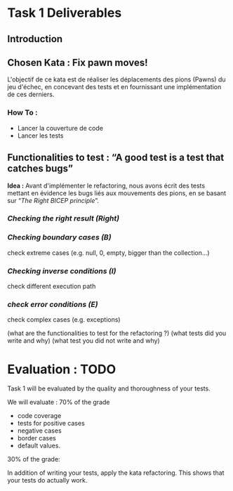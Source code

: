 # Task 1 Deliverables

## Introduction

## Chosen Kata : Fix pawn moves!

L'objectif de ce kata est de réaliser les déplacements des pions (Pawns) du jeu d'échec, en concevant des tests et en fournissant une implémentation de ces derniers. 

### How To : 

- Lancer la couverture de code
- Lancer les tests 

## Functionalities to test : “A good test is a test that catches bugs”

**Idea :** Avant d'implémenter le refactoring, nous avons écrit des tests mettant en évidence les bugs liés aux mouvements des pions, en se basant sur “_The Right BICEP principle_”.

### _Checking the right result (Right)_

### _Checking boundary cases (B)_

check extreme cases (e.g. null, 0, empty, bigger than the collection…)

### _Checking inverse conditions (I)_

check different execution path

### _check error conditions (E)_

check complex cases (e.g. exceptions)



(what are the functionalities to test for the refactoring ?)
(what tests did you write and why)
(what test you did not write and why)


# Evaluation : TODO

Task 1 will be evaluated by the quality and thoroughness of your tests.

We will evaluate : 70% of the grade
- code coverage
- tests for positive cases
- negative cases
- border cases 
- default values. 

30% of the grade: 

In addition of writing your tests, apply the kata refactoring. This shows that your tests do actually work.